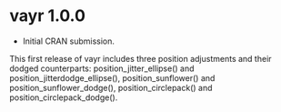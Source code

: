 # vayr 1.0.0

* Initial CRAN submission.

This first release of vayr includes three position adjustments and their dodged counterparts:
position_jitter_ellipse() and position_jitterdodge_ellipse(),
position_sunflower() and position_sunflower_dodge(), 
position_circlepack() and position_circlepack_dodge().
